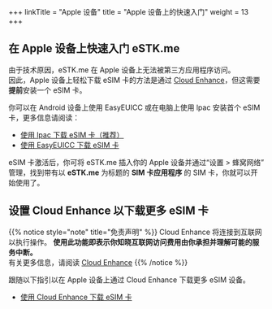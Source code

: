 +++
linkTitle = "Apple 设备"
title = "Apple 设备上的快速入门"
weight = 13
+++

## 在 Apple 设备上快速入门 eSTK.me

由于技术原因，eSTK.me 在 Apple 设备上无法被第三方应用程序访问。  
因此，Apple 设备上轻松下载 eSIM 卡的方法是通过 [Cloud Enhance](/manual/download/cloud-enhance)，但这需要**提前**安装一个 eSIM 卡。  

你可以在 Android 设备上使用 EasyEUICC 或在电脑上使用 lpac 安装首个 eSIM 卡，更多信息请阅读：

- [使用 lpac 下载 eSIM 卡（推荐）](/manual/download/lpac)
- [使用 EasyEUICC 下载 eSIM 卡](/manual/download/easyeuicc)

eSIM 卡激活后，你可将 eSTK.me 插入你的 Apple 设备并通过“设置 > 蜂窝网络” 管理，找到带有以 **eSTK.me** 为标题的 **SIM 卡应用程序** 的 SIM 卡，你就可以开始使用了。

## 设置 Cloud Enhance 以下载更多 eSIM 卡

{{% notice style="note" title="免责声明" %}}
Cloud Enhance 将连接到互联网以执行操作。
**使用此功能即表示你知晓互联网访问费用由你承担并理解可能的服务中断。**  
有关更多信息，请阅读 [Cloud Enhance](/stk/settings/cloud-enhance/#disclaimer)
{{% /notice %}}

跟随以下指引以在 Apple 设备上通过 Cloud Enhance 下载更多 eSIM 设备。

- [使用 Cloud Enhance 下载 eSIM 卡](/manual/download/cloud-enhance)
